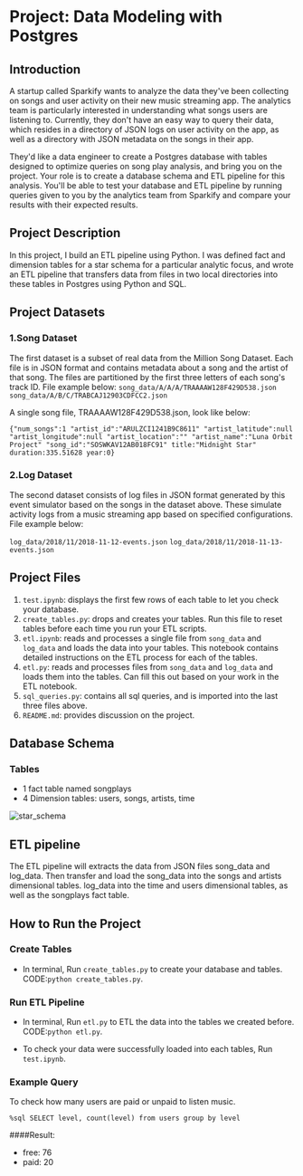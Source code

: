 # Project: Data Modeling with Postgres

## Introduction
A startup called Sparkify wants to analyze the data they've been collecting on songs and user activity on their new music streaming app. The analytics team is particularly interested in understanding what songs users are listening to. Currently, they don't have an easy way to query their data, which resides in a directory of JSON logs on user activity on the app, as well as a directory with JSON metadata on the songs in their app.

They'd like a data engineer to create a Postgres database with tables designed to optimize queries on song play analysis, and bring you on the project. Your role is to create a database schema and ETL pipeline for this analysis. You'll be able to test your database and ETL pipeline by running queries given to you by the analytics team from Sparkify and compare your results with their expected results.

## Project Description
In this project, I build an ETL pipeline using Python. I was defined fact and dimension tables for a star schema for a particular analytic focus, and wrote an ETL pipeline that transfers data from files in two local directories into these tables in Postgres using Python and SQL.

## Project Datasets

### 1.Song Dataset
The first dataset is a subset of real data from the Million Song Dataset. Each file is in JSON format and contains metadata about a song and the artist of that song. The files are partitioned by the first three letters of each song's track ID. File example below:
`song_data/A/A/A/TRAAAAW128F429D538.json`
`song_data/A/B/C/TRABCAJ12903CDFCC2.json`

A single song file, TRAAAAW128F429D538.json, look like below:

`{"num_songs":1
"artist_id":"ARULZCI1241B9C8611"
"artist_latitude":null
"artist_longitude":null
"artist_location":""
"artist_name":"Luna Orbit Project"
"song_id":"SOSWKAV12AB018FC91"
title:"Midnight Star"
duration:335.51628
year:0}`

### 2.Log Dataset
The second dataset consists of log files in JSON format generated by this event simulator based on the songs in the dataset above. These simulate activity logs from a music streaming app based on specified configurations. File example below:

`log_data/2018/11/2018-11-12-events.json`
`log_data/2018/11/2018-11-13-events.json`

## Project Files
1. `test.ipynb`: displays the first few rows of each table to let you check your database.
2. `create_tables.py`: drops and creates your tables. Run this file to reset tables before each time you run your ETL scripts.
3. `etl.ipynb`: reads and processes a single file from `song_data` and `log_data` and loads the data into your tables. This notebook contains detailed instructions on the ETL process for each of the tables.
4. `etl.py`: reads and processes files from `song_data` and `log_data` and loads them into the tables. Can fill this out based on your work in the ETL notebook.
5. `sql_queries.py`: contains all sql queries, and is imported into the last three files above.
6. `README.md`: provides discussion on the project.

## Database Schema

### Tables
- 1 fact table named songplays
- 4 Dimension tables: users, songs, artists, time

![star_schema](pics/star_schema.png)

## ETL pipeline
The ETL pipeline will extracts the data from JSON files song_data and log_data. Then transfer and load the song_data into the songs and artists dimensional tables. log_data into the time and users dimensional tables, as well as the songplays fact table.

## How to Run the Project
### Create Tables
- In terminal, Run `create_tables.py` to create your database and tables. CODE:`python create_tables.py`.

### Run ETL Pipeline
- In terminal, Run `etl.py` to ETL the data into the tables we created before. CODE:`python etl.py`.

- To check your data were successfully loaded into each tables, Run `test.ipynb`.

### Example Query
To check how many users are paid or unpaid to listen music.
```
%sql SELECT level, count(level) from users group by level
```
####Result:
- free: 76
- paid: 20





